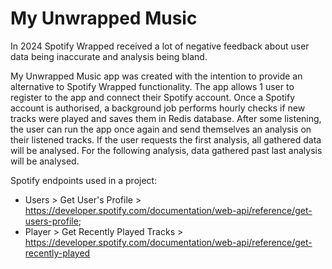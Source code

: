 # My Unwrapped Music

In 2024 Spotify Wrapped received a lot of negative feedback about user data being inaccurate and analysis being bland. 

My Unwrapped Music app was created with the intention to provide an alternative to Spotify Wrapped functionality. The app allows 1 user to register to the app and connect their Spotify account. Once a Spotify account is authorised, a background job performs hourly checks if new tracks were played and saves them in Redis database. After some listening, the user can run the app once again and send themselves an analysis on their listened tracks. If the user requests the first analysis, all gathered data will be analysed. For the following analysis, data gathered past last analysis will be analysed.

Spotify endpoints used in a project:
- Users > Get User's Profile > https://developer.spotify.com/documentation/web-api/reference/get-users-profile; 
- Player > Get Recently Played Tracks > https://developer.spotify.com/documentation/web-api/reference/get-recently-played

